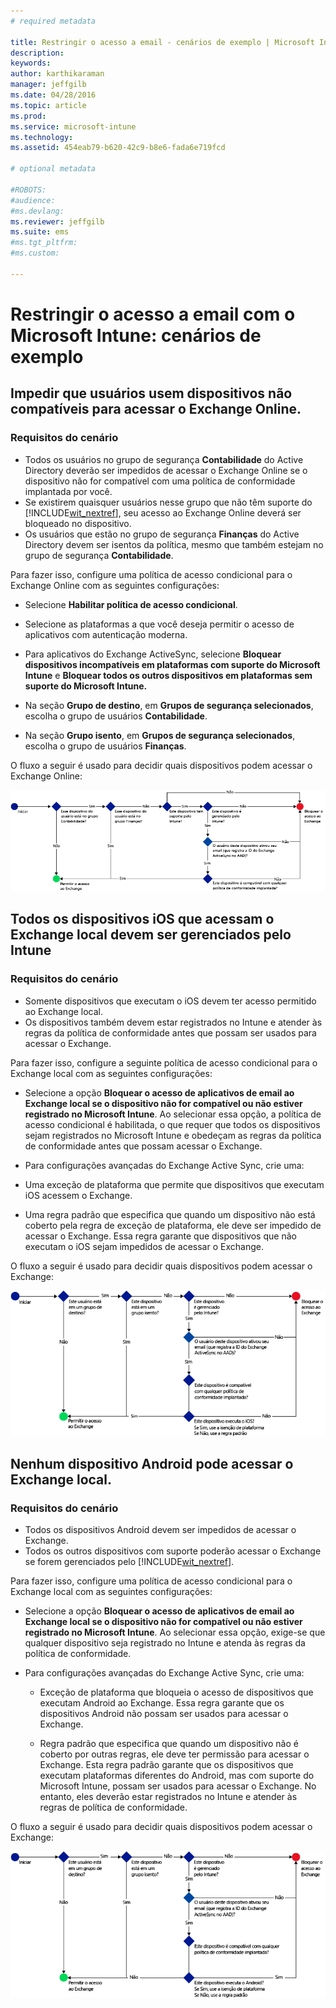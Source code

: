 ```yaml
---
# required metadata

title: Restringir o acesso a email - cenários de exemplo | Microsoft Intune
description:
keywords:
author: karthikaraman
manager: jeffgilb
ms.date: 04/28/2016
ms.topic: article
ms.prod:
ms.service: microsoft-intune
ms.technology:
ms.assetid: 454eab79-b620-42c9-b8e6-fada6e719fcd

# optional metadata

#ROBOTS:
#audience:
#ms.devlang:
ms.reviewer: jeffgilb
ms.suite: ems
#ms.tgt_pltfrm:
#ms.custom:

---
```


# Restringir o acesso a email com o Microsoft Intune: cenários de exemplo

## Impedir que usuários usem dispositivos não compatíveis para acessar o Exchange Online.
### Requisitos do cenário
- Todos os usuários no grupo de segurança **Contabilidade** do Active Directory deverão ser impedidos de acessar o Exchange Online se o dispositivo não for compatível com uma política de conformidade implantada por você.
- Se existirem quaisquer usuários nesse grupo que não têm suporte do [!INCLUDE[wit_nextref](../includes/wit_nextref_md.md)], seu acesso ao Exchange Online deverá ser bloqueado no dispositivo.
- Os usuários que estão no grupo de segurança **Finanças** do Active Directory devem ser isentos da política, mesmo que também estejam no grupo de segurança **Contabilidade**.

Para fazer isso, configure uma política de acesso condicional para o Exchange Online com as seguintes configurações:

-   Selecione **Habilitar política de acesso condicional**.

- Selecione as plataformas a que você deseja permitir o acesso de aplicativos com autenticação moderna.
- Para aplicativos do Exchange ActiveSync, selecione **Bloquear dispositivos incompatíveis em plataformas com suporte do Microsoft Intune** e **Bloquear todos os outros dispositivos em plataformas sem suporte do Microsoft Intune.**
-   Na seção **Grupo de destino**, em **Grupos de segurança selecionados**, escolha o grupo de usuários **Contabilidade**.

-   Na seção **Grupo isento**, em **Grupos de segurança selecionados**, escolha o grupo de usuários **Finanças**.


O fluxo a seguir é usado para decidir quais dispositivos podem acessar o Exchange Online:

![Fluxo de acesso ao dispositivo](./media/ConditionalAccess8-5.png)

## Todos os dispositivos iOS que acessam o Exchange local devem ser gerenciados pelo Intune
### Requisitos do cenário
- Somente dispositivos que executam o iOS devem ter acesso permitido ao Exchange local.
- Os dispositivos também devem estar registrados no Intune e atender às regras da política de conformidade antes que possam ser usados para acessar o Exchange.

Para fazer isso, configure a seguinte política de acesso condicional para o Exchange local com as seguintes configurações:

-   Selecione a opção **Bloquear o acesso de aplicativos de email ao Exchange local se o dispositivo não for compatível ou não estiver registrado no Microsoft Intune**. Ao selecionar essa opção, a política de acesso condicional é habilitada, o que requer que todos os dispositivos sejam registrados no Microsoft Intune e obedeçam as regras da política de conformidade antes que possam acessar o Exchange.

-   Para configurações avançadas do Exchange Active Sync, crie uma:

  -   Uma exceção de plataforma que permite que dispositivos que executam iOS acessem o Exchange.   

  -   Uma regra padrão que especifica que quando um dispositivo não está coberto pela regra de exceção de plataforma, ele deve ser impedido de acessar o Exchange. Essa regra garante que dispositivos que não executam o iOS sejam impedidos de acessar o Exchange.

O fluxo a seguir é usado para decidir quais dispositivos podem acessar o Exchange:

![Fluxo de acesso ao dispositivo](./media/ConditionalAccess8-3.png)

## Nenhum dispositivo Android pode acessar o Exchange local.
### Requisitos do cenário
- Todos os dispositivos Android devem ser impedidos de acessar o Exchange.
- Todos os outros dispositivos com suporte poderão acessar o Exchange se forem gerenciados pelo [!INCLUDE[wit_nextref](../includes/wit_nextref_md.md)].

Para fazer isso, configure uma política de acesso condicional para o Exchange local com as seguintes configurações:

-   Selecione a opção **Bloquear o acesso de aplicativos de email ao Exchange local se o dispositivo não for compatível ou não estiver registrado no Microsoft Intune**. Ao selecionar essa opção, exige-se que qualquer dispositivo seja registrado no Intune e atenda às regras da política de conformidade.

- Para configurações avançadas do Exchange Active Sync, crie uma:
  -   Exceção de plataforma que bloqueia o acesso de dispositivos que executam Android ao Exchange. Essa regra garante que os dispositivos Android não possam ser usados para acessar o Exchange.

  -   Regra padrão que especifica que quando um dispositivo não é coberto por outras regras, ele deve ter permissão para acessar o Exchange. Esta regra padrão garante que os dispositivos que executam plataformas diferentes do Android, mas com suporte do Microsoft Intune, possam ser usados para acessar o Exchange. No entanto, eles deverão estar registrados no Intune e atender às regras de política de conformidade.

O fluxo a seguir é usado para decidir quais dispositivos podem acessar o Exchange:

![Fluxo de acesso ao dispositivo](./media/ConditionalAccess8-4.png)


<!--HONumber=May16_HO1-->


